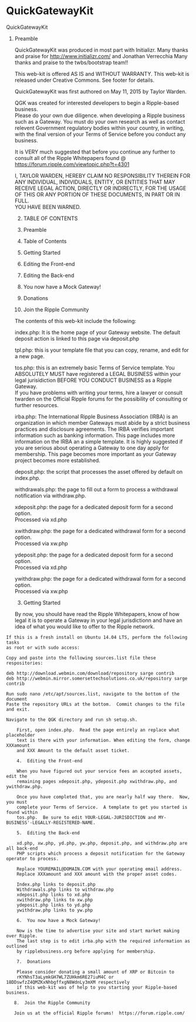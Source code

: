 # QuickGatewayKit

QuickGatewayKit

  1.  Preamble

        QuickGatewayKit was produced in most part with Initializr.
        Many thanks and praise for http://www.initializr.com/ and Jonathan Verrecchia
        Many thanks and praise to the twbs/bootstrap team!!
        
        This web-kit is offered AS IS and WITHOUT WARRANTY.
        This web-kit is released under Creative Commons.  See footer for details.
        
        QuickGatewayKit was first authored on May 11, 2015 by Taylor Warden.
        
        QGK was created for interested developers to begin a Ripple-based business.  
        Please do your own due diligence. when developing a Ripple business such as 
        a Gateway.  You must do your own research as well as contact relevent Government
        regulatory bodies within your country, in writing, with the final version of 
        your Terms of Service before you conduct any business.
        
        It is VERY much suggested that before you continue any further to consult all of
        the Ripple Whitepapers found @ https://forum.ripple.com/viewtopic.php?t=4301
        
        I, TAYLOR WARDEN, HEREBY CLAIM NO RESPONSIBILITY THEREIN FOR ANY INDIVIDUAL, 
        INDIVIDUALS, ENTITY, OR ENTITIES THAT MAY RECEIVE LEGAL ACTION, DIRECTLY OR INDIRECTLY,
        FOR THE USAGE OF THIS OR ANY PORTION OF THESE DOCUMENTS, IN PART OR IN FULL.  
        YOU HAVE BEEN WARNED.
        
        2. TABLE OF CONTENTS
        
        1.  Preamble
        2.  Table of Contents
        3.  Getting Started
        4.  Editing the Front-end
        5.  Editing the Back-end
        6.  You now have a Mock Gateway!  
        7.  Donations
        8.  Join the Ripple Community
        
        The contents of this web-kit include the following:
        
        index.php:  It is the home page of your Gateway website.  The default 
        deposit action is linked to this page via deposit.php
        
        tpl.php:  this is your template file that you can copy, rename, and 
        edit for a new page.
        
        tos.php:  this is an extremely basic Terms of Service template.  You 
        ABSOLUTELY MUST have registered a LEGAL BUSINESS within your legal 
        jurisidiction BEFORE YOU CONDUCT BUSINESS as a Ripple Gateway.  
        If you have problems with writing your terms, hire a lawyer or 
        consult twarden on the Official Ripple forums for the possibility of
	consulting or further resources.
        
        irba.php:  The International Ripple Business Association (IRBA) is 
        an organization in which member Gateways must abide by a strict 
        business practices and disclosure agreements.  The IRBA verifies 
        important information such as banking information.  This page includes
        more information on the IRBA an a simple template.  It is highly suggested
        if you are serious about operating a Gateway to one day apply for membership.
        This page becomes more important as your Gateway project becomes more established.
        
        deposit.php:  the script that processes the asset offered by default on index.php.
        
        withdrawals.php:  the page to fill out a form to process a withdrawal notification 
        via withdraw.php.
        
        xdeposit.php:  the page for a dedicated deposit form for a second option.  
        Processed via xd.php
        
        xwithdraw.php:  the page for a dedicated withdrawal form for a second option.  
        Processed via xw.php
        
        ydeposit.php:  the page for a dedicated deposit form for a second option.  
        Processed via xd.php
        
        ywithdraw.php:  the page for a dedicated withdrawal form for a second option.  
        Processed via xw.php
        
        3.  Getting Started
        
        By now, you should have read the Ripple Whitepapers, know of how legal it 
        is to operate a Gateway in your legal jurisdictionn and have an idea of
        what you would like to offer to the Ripple network.
        
	If this is a fresh install on Ubuntu 14.04 LTS, perform the following tasks
	as root or with sudo access:

	Copy and paste into the following sources.list file these respositories:

	deb http://download.webmin.com/download/repository sarge contrib 
	deb http://webmin.mirror.somersettechsolutions.co.uk/repository sarge contrib

	Run sudo nano /etc/apt/sources.list, navigate to the bottom of the document
	Paste the repository URLs at the bottom.  Commit changes to the file and exit.

	Navigate to the QGK directory and run sh setup.sh.

        First, open index.php.  Read the page entirely an replace what placeholder
        text is there with your information. When editing the form, change XXXamount
        and XXX Amount to the default asset ticket.
        
        4.  Editing the Front-end
        
        When you have figured out your service fees an accepted assets, edit the 
        remaining pages xdeposit.php, ydeposit.php xwithdraw.php, and ywithdraw.php.
        
        Once you have completed that, you are nearly half way there.  Now, you must
        complete your Terms of Service.  A template to get you started is found within
        tos.php.  Be sure to edit YOUR-LEGAL-JURISDICTION and MY-BUSINESS'-LEGALLY-REGISTERED-NAME.
        
        5.  Editing the Back-end
        
        xd.php, xw.php, yd.php, yw.php, deposit.php, and withdraw.php are all back-end
        PHP scripts which process a deposit notification for the Gateway operator to process.
        
        Replace YOUREMAIL@DOMAIN.COM with your operating email address.  
        Replace XXXamount and XXX amount with the proper asset codes.
        
        Index.php links to deposit.php
        Withdrawals.php links to withdraw.php
        xdeposit.php links to xd.php
        xwithdraw.php links to xw.php
        ydeposit.php links to yd.php
        ywithdraw.php links to yw.php
        
        6.  You now have a Mock Gateway!  
        
        Now is the time to advertise your site and start market making over Ripple.
        The last step is to edit irba.php with the required information as outlined 
        by ripplebusiness.org before applying for membership.
        
        7.  Donations
        
        Please consider donating a small amount of XRP or Bitcoin to 
        rKYNhsT3aLymkGH7WL7ZUHkm6RE27iuM4C or 18DDswfzZ4QMZKxNhbgffxgN8WdnLy3mXM respectively
        if this web-kit was of help to you starting your Ripple-based business.
       
       8.  Join the Ripple Community 
       
       Join us at the official Ripple forums!  https://forum.ripple.com/
